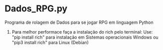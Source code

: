 # Dados_RPG.py
Programa de rolagem de Dados para se jogar RPG em linguagem Python

1. Para melhor performace faça a instalação do rich pelo terminal: 
      Use: "pip install rich" para instalação em Sistemas operacionais Windows ou "pip3 install rich" para Linux (Debian)
